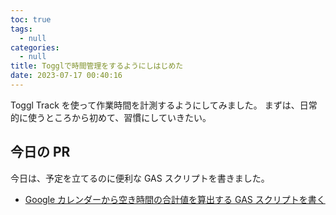 ```yaml
---
toc: true
tags:
  - null
categories:
  - null
title: Togglで時間管理をするようにしはじめた
date: 2023-07-17 00:40:16
---
```


Toggl Track を使って作業時間を計測するようにしてみました。
まずは、日常的に使うところから初めて、習慣にしていきたい。

## 今日の PR

今日は、予定を立てるのに便利な GAS スクリプトを書きました。

- [Google カレンダーから空き時間の合計値を算出する GAS スクリプトを書く](https://github.com/yuya-0928/yuniPlayground/pull/41)

